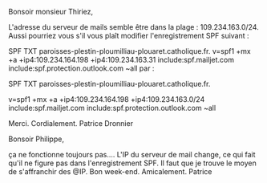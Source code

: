 Bonsoir monsieur Thiriez,

L'adresse du serveur de mails semble être dans la plage : 109.234.163.0/24.
Aussi pourriez vous s'il vous plaît modifier l'enregistrement SPF suivant :

SPF
TXT
paroisses-plestin-ploumilliau-plouaret.catholique.fr.
v=spf1 +mx +a +ip4:109.234.164.198 +ip4:109.234.163.31 include:spf.mailjet.com include:spf.protection.outlook.com ~all
par :

SPF
TXT
paroisses-plestin-ploumilliau-plouaret.catholique.fr.

v=spf1 +mx +a +ip4:109.234.164.198 +ip4:109.234.163.0/24 include:spf.mailjet.com include:spf.protection.outlook.com ~all



Merci.
Cordialement.
Patrice Dronnier


Bonsoir Philippe,

ça ne fonctionne toujours pas....
L'IP du serveur de mail change, ce qui fait qu'il ne figure pas dans l'enregistrement SPF.
Il faut que je trouve le moyen de s'affranchir des @IP.
Bon week-end.
Amicalement.
Patrice
